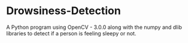 # Drowsiness-Detection
A Python program using OpenCV - 3.0.0 along with the numpy and dlib libraries to detect if a person is feeling sleepy or not.
